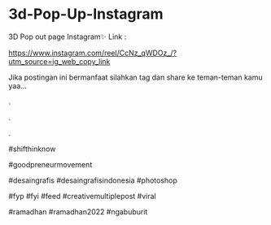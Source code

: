 # 3d-Pop-Up-Instagram
3D Pop out page Instagram✨
Link : 

https://www.instagram.com/reel/CcNz_qWDOz_/?utm_source=ig_web_copy_link



Jika postingan ini bermanfaat silahkan tag dan share ke teman-teman kamu yaa...

.

.

.

#shifthinknow

#goodpreneurmovement

#desaingrafis #desaingrafisindonesia #photoshop

#fyp #fyi #feed #creativemultiplepost #viral

#ramadhan #ramadhan2022 #ngabuburit
